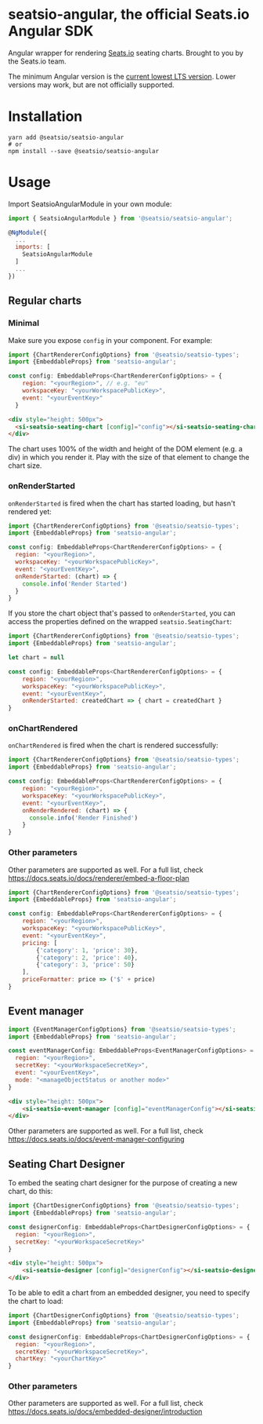 # seatsio-angular, the official Seats.io Angular SDK

Angular wrapper for rendering [Seats.io](https://www.seats.io) seating charts. Brought to you by the Seats.io team.

The minimum Angular version is the [current lowest LTS version](https://angular.io/guide/releases#support-policy-and-schedule). 
Lower versions may work, but are not officially supported.  

# Installation

```
yarn add @seatsio/seatsio-angular
# or
npm install --save @seatsio/seatsio-angular
```

# Usage

Import SeatsioAngularModule in your own module:

```js
import { SeatsioAngularModule } from '@seatsio/seatsio-angular';

@NgModule({
  ...
  imports: [
    SeatsioAngularModule
  ]
  ...
})
```

## Regular charts

### Minimal

Make sure you expose `config` in your component. For example:

```js
import {ChartRendererConfigOptions} from '@seatsio/seatsio-types';
import {EmbeddableProps} from 'seatsio-angular';

const config: EmbeddableProps<ChartRendererConfigOptions> = {
    region: "<yourRegion>", // e.g. "eu"
    workspaceKey: "<yourWorkspacePublicKey>",
    event: "<yourEventKey>"
  }
```

```html
<div style="height: 500px">
  <si-seatsio-seating-chart [config]="config"></si-seatsio-seating-chart>
</div>
```
The chart uses 100% of the width and height of the DOM element (e.g. a div) in which you render it. Play with the size of that element
to change the chart size.

### onRenderStarted

`onRenderStarted` is fired when the chart has started loading, but hasn't rendered yet:

```js
import {ChartRendererConfigOptions} from '@seatsio/seatsio-types';
import {EmbeddableProps} from 'seatsio-angular';

const config: EmbeddableProps<ChartRendererConfigOptions> = {
  region: "<yourRegion>",
  workspaceKey: "<yourWorkspacePublicKey>",
  event: "<yourEventKey>",
  onRenderStarted: (chart) => {
    console.info('Render Started')
  }
}
```

If you store the chart object that's passed to `onRenderStarted`, you can access the properties defined on the  wrapped `seatsio.SeatingChart`:

```js
import {ChartRendererConfigOptions} from '@seatsio/seatsio-types';
import {EmbeddableProps} from 'seatsio-angular';

let chart = null

const config: EmbeddableProps<ChartRendererConfigOptions> = {
    region: "<yourRegion>",
    workspaceKey: "<yourWorkspacePublicKey>",
    event: "<yourEventKey>",
    onRenderStarted: createdChart => { chart = createdChart }
}
```

### onChartRendered

`onChartRendered` is fired when the chart is rendered successfully:

```js
import {ChartRendererConfigOptions} from '@seatsio/seatsio-types';
import {EmbeddableProps} from 'seatsio-angular';

const config: EmbeddableProps<ChartRendererConfigOptions> = {
    region: "<yourRegion>",
    workspaceKey: "<yourWorkspacePublicKey>",
    event: "<yourEventKey>",
    onRenderRendered: (chart) => {
      console.info('Render Finished')
    }
}
```

### Other parameters

Other parameters are supported as well. For a full list, check https://docs.seats.io/docs/renderer/embed-a-floor-plan

```js
import {ChartRendererConfigOptions} from '@seatsio/seatsio-types';
import {EmbeddableProps} from 'seatsio-angular';

const config: EmbeddableProps<ChartRendererConfigOptions> = {
    region: "<yourRegion>",
    workspaceKey: "<yourWorkspacePublicKey>",
    event: "<yourEventKey>",
    pricing: [
        {'category': 1, 'price': 30},
        {'category': 2, 'price': 40},
        {'category': 3, 'price': 50}
    ],
    priceFormatter: price => ('$' + price)
}
```

## Event manager

```js
import {EventManagerConfigOptions} from '@seatsio/seatsio-types';
import {EmbeddableProps} from 'seatsio-angular';

const eventManagerConfig: EmbeddableProps<EventManagerConfigOptions> = {
  region: "<yourRegion>",
  secretKey: "<yourWorkspaceSecretKey>",
  event: "<yourEventKey>",
  mode: "<manageObjectStatus or another mode>"
}
```

```html
<div style="height: 500px">
    <si-seatsio-event-manager [config]="eventManagerConfig"></si-seatsio-event-manager>
</div>
```

Other parameters are supported as well. For a full list, check https://docs.seats.io/docs/event-manager-configuring

## Seating Chart Designer

To embed the seating chart designer for the purpose of creating a new chart, do this:
```js
import {ChartDesignerConfigOptions} from '@seatsio/seatsio-types';
import {EmbeddableProps} from 'seatsio-angular';

const designerConfig: EmbeddableProps<ChartDesignerConfigOptions> = {
  region: "<yourRegion>",
  secretKey: "<yourWorkspaceSecretKey>"
}
```
```html
<div style="height: 500px">
    <si-seatsio-designer [config]="designerConfig"></si-seatsio-designer>
</div>
```

To be able to edit a chart from an embedded designer, you need to specify the chart to load:
 
```js
import {ChartDesignerConfigOptions} from '@seatsio/seatsio-types';
import {EmbeddableProps} from 'seatsio-angular';

const designerConfig: EmbeddableProps<ChartDesignerConfigOptions> = {
  region: "<yourRegion>",
  secretKey: "<yourWorkspaceSecretKey>",
  chartKey: "<yourChartKey>"
}
```

### Other parameters

Other parameters are supported as well. For a full list, check https://docs.seats.io/docs/embedded-designer/introduction
